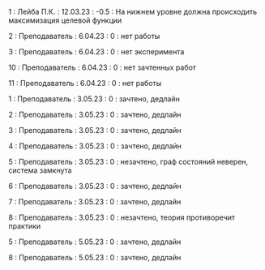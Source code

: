 1 : Лейба П.К. : 12.03.23 : -0.5 : На нижнем уровне должна происходить максимизация целевой функции

2 : Преподаватель : 6.04.23 : 0 : нет работы

3 : Преподаватель : 6.04.23 : 0 : нет эксперимента

10 : Преподаватель : 6.04.23 : 0 : нет зачтенных работ

11 : Преподаватель : 6.04.23 : 0 : нет работы

1 : Преподаватель : 3.05.23 : 0 : зачтено, дедлайн

2 : Преподаватель : 3.05.23 : 0 : зачтено, дедлайн

3 : Преподаватель : 3.05.23 : 0 : зачтено, дедлайн

4 : Преподаватель : 3.05.23 : 0 : зачтено, дедлайн

5 : Преподаватель : 3.05.23 : 0 : незачтено, граф состояний неверен, система замкнута

6 : Преподаватель : 3.05.23 : 0 : зачтено, дедлайн

7 : Преподаватель : 3.05.23 : 0 : зачтено, дедлайн

8 : Преподаватель : 3.05.23 : 0 : незачтено, теория противоречит практики

5 : Преподаватель : 5.05.23 : 0 : зачтено, дедлайн

8 : Преподаватель : 5.05.23 : 0 : зачтено, дедлайн

